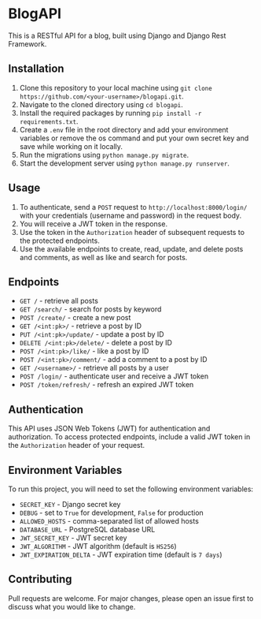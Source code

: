 # BlogAPI

This is a RESTful API for a blog, built using Django and Django Rest Framework.

## Installation

1. Clone this repository to your local machine using `git clone https://github.com/<your-username>/blogapi.git`.
2. Navigate to the cloned directory using `cd blogapi`.
3. Install the required packages by running `pip install -r requirements.txt`.
4. Create a `.env` file in the root directory and add your environment variables or remove the os command and put your own secret key and save while working on it locally.
5. Run the migrations using `python manage.py migrate`.
6. Start the development server using `python manage.py runserver`.

## Usage

1. To authenticate, send a `POST` request to `http://localhost:8000/login/` with your credentials (username and password) in the request body.
2. You will receive a JWT token in the response.
3. Use the token in the `Authorization` header of subsequent requests to the protected endpoints.
4. Use the available endpoints to create, read, update, and delete posts and comments, as well as like and search for posts.

## Endpoints

- `GET /` - retrieve all posts
- `GET /search/` - search for posts by keyword
- `POST /create/` - create a new post
- `GET /<int:pk>/` - retrieve a post by ID
- `PUT /<int:pk>/update/` - update a post by ID
- `DELETE /<int:pk>/delete/` - delete a post by ID
- `POST /<int:pk>/like/` - like a post by ID
- `POST /<int:pk>/comment/` - add a comment to a post by ID
- `GET /<username>/` - retrieve all posts by a user
- `POST /login/` - authenticate user and receive a JWT token
- `POST /token/refresh/` - refresh an expired JWT token

## Authentication

This API uses JSON Web Tokens (JWT) for authentication and authorization. To access protected endpoints, include a valid JWT token in the `Authorization` header of your request.

## Environment Variables

To run this project, you will need to set the following environment variables:

- `SECRET_KEY` - Django secret key
- `DEBUG` - set to `True` for development, `False` for production
- `ALLOWED_HOSTS` - comma-separated list of allowed hosts
- `DATABASE_URL` - PostgreSQL database URL
- `JWT_SECRET_KEY` - JWT secret key
- `JWT_ALGORITHM` - JWT algorithm (default is `HS256`)
- `JWT_EXPIRATION_DELTA` - JWT expiration time (default is `7 days`)

## Contributing

Pull requests are welcome. For major changes, please open an issue first to discuss what you would like to change.


